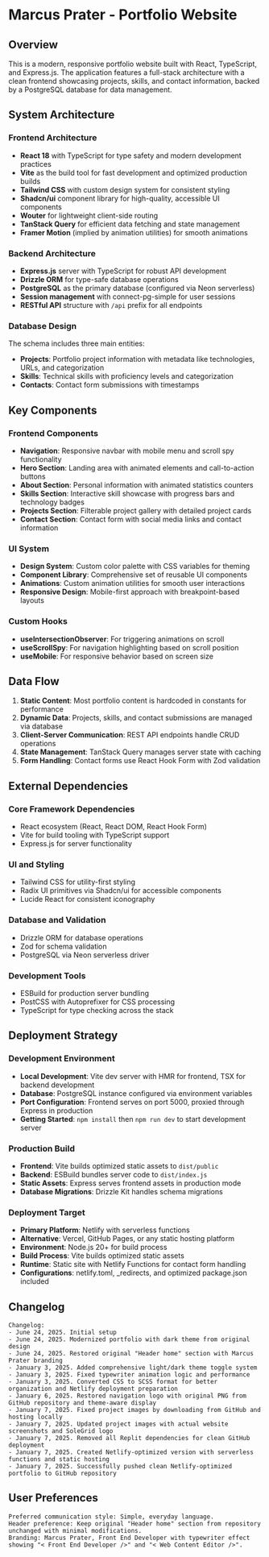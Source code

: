 # Marcus Prater - Portfolio Website

## Overview

This is a modern, responsive portfolio website built with React, TypeScript, and Express.js. The application features a full-stack architecture with a clean frontend showcasing projects, skills, and contact information, backed by a PostgreSQL database for data management.

## System Architecture

### Frontend Architecture
- **React 18** with TypeScript for type safety and modern development practices
- **Vite** as the build tool for fast development and optimized production builds
- **Tailwind CSS** with custom design system for consistent styling
- **Shadcn/ui** component library for high-quality, accessible UI components
- **Wouter** for lightweight client-side routing
- **TanStack Query** for efficient data fetching and state management
- **Framer Motion** (implied by animation utilities) for smooth animations

### Backend Architecture
- **Express.js** server with TypeScript for robust API development
- **Drizzle ORM** for type-safe database operations
- **PostgreSQL** as the primary database (configured via Neon serverless)
- **Session management** with connect-pg-simple for user sessions
- **RESTful API** structure with `/api` prefix for all endpoints

### Database Design
The schema includes three main entities:
- **Projects**: Portfolio project information with metadata like technologies, URLs, and categorization
- **Skills**: Technical skills with proficiency levels and categorization
- **Contacts**: Contact form submissions with timestamps

## Key Components

### Frontend Components
- **Navigation**: Responsive navbar with mobile menu and scroll spy functionality
- **Hero Section**: Landing area with animated elements and call-to-action buttons
- **About Section**: Personal information with animated statistics counters
- **Skills Section**: Interactive skill showcase with progress bars and technology badges
- **Projects Section**: Filterable project gallery with detailed project cards
- **Contact Section**: Contact form with social media links and contact information

### UI System
- **Design System**: Custom color palette with CSS variables for theming
- **Component Library**: Comprehensive set of reusable UI components
- **Animations**: Custom animation utilities for smooth user interactions
- **Responsive Design**: Mobile-first approach with breakpoint-based layouts

### Custom Hooks
- **useIntersectionObserver**: For triggering animations on scroll
- **useScrollSpy**: For navigation highlighting based on scroll position
- **useMobile**: For responsive behavior based on screen size

## Data Flow

1. **Static Content**: Most portfolio content is hardcoded in constants for performance
2. **Dynamic Data**: Projects, skills, and contact submissions are managed via database
3. **Client-Server Communication**: REST API endpoints handle CRUD operations
4. **State Management**: TanStack Query manages server state with caching
5. **Form Handling**: Contact forms use React Hook Form with Zod validation

## External Dependencies

### Core Framework Dependencies
- React ecosystem (React, React DOM, React Hook Form)
- Vite for build tooling with TypeScript support
- Express.js for server functionality

### UI and Styling
- Tailwind CSS for utility-first styling
- Radix UI primitives via Shadcn/ui for accessible components
- Lucide React for consistent iconography

### Database and Validation
- Drizzle ORM for database operations
- Zod for schema validation
- PostgreSQL via Neon serverless driver

### Development Tools
- ESBuild for production server bundling
- PostCSS with Autoprefixer for CSS processing
- TypeScript for type checking across the stack

## Deployment Strategy

### Development Environment
- **Local Development**: Vite dev server with HMR for frontend, TSX for backend development
- **Database**: PostgreSQL instance configured via environment variables
- **Port Configuration**: Frontend serves on port 5000, proxied through Express in production
- **Getting Started**: `npm install` then `npm run dev` to start development server

### Production Build
- **Frontend**: Vite builds optimized static assets to `dist/public`
- **Backend**: ESBuild bundles server code to `dist/index.js`
- **Static Assets**: Express serves frontend assets in production mode
- **Database Migrations**: Drizzle Kit handles schema migrations

### Deployment Target
- **Primary Platform**: Netlify with serverless functions
- **Alternative**: Vercel, GitHub Pages, or any static hosting platform  
- **Environment**: Node.js 20+ for build process
- **Build Process**: Vite builds optimized static assets
- **Runtime**: Static site with Netlify Functions for contact form handling
- **Configurations**: netlify.toml, _redirects, and optimized package.json included

## Changelog

```
Changelog:
- June 24, 2025. Initial setup
- June 24, 2025. Modernized portfolio with dark theme from original design
- June 24, 2025. Restored original "Header home" section with Marcus Prater branding
- January 3, 2025. Added comprehensive light/dark theme toggle system
- January 3, 2025. Fixed typewriter animation logic and performance
- January 3, 2025. Converted CSS to SCSS format for better organization and Netlify deployment preparation
- January 6, 2025. Restored navigation logo with original PNG from GitHub repository and theme-aware display
- January 7, 2025. Fixed project images by downloading from GitHub and hosting locally
- January 7, 2025. Updated project images with actual website screenshots and SoleGrid logo
- January 7, 2025. Removed all Replit dependencies for clean GitHub deployment
- January 7, 2025. Created Netlify-optimized version with serverless functions and static hosting
- January 7, 2025. Successfully pushed clean Netlify-optimized portfolio to GitHub repository
```

## User Preferences

```
Preferred communication style: Simple, everyday language.
Header preference: Keep original "Header home" section from repository unchanged with minimal modifications.
Branding: Marcus Prater, Front End Developer with typewriter effect showing "< Front End Developer />" and "< Web Content Editor />".
```